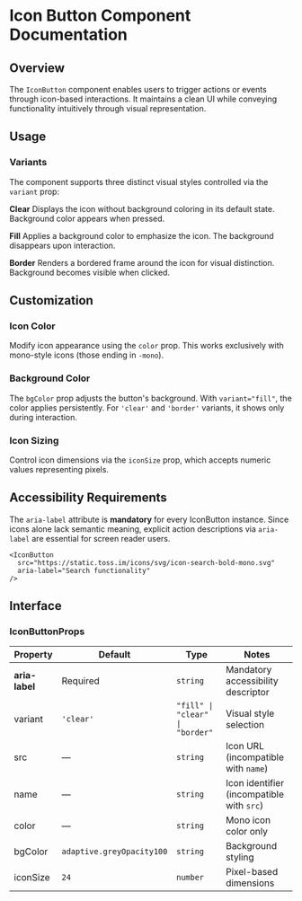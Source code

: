 # Icon Button Component Documentation

## Overview

The `IconButton` component enables users to trigger actions or events through icon-based interactions. It maintains a clean UI while conveying functionality intuitively through visual representation.

## Usage

### Variants

The component supports three distinct visual styles controlled via the `variant` prop:

**Clear**
Displays the icon without background coloring in its default state. Background color appears when pressed.

**Fill**
Applies a background color to emphasize the icon. The background disappears upon interaction.

**Border**
Renders a bordered frame around the icon for visual distinction. Background becomes visible when clicked.

## Customization

### Icon Color
Modify icon appearance using the `color` prop. This works exclusively with mono-style icons (those ending in `-mono`).

### Background Color
The `bgColor` prop adjusts the button's background. With `variant="fill"`, the color applies persistently. For `'clear'` and `'border'` variants, it shows only during interaction.

### Icon Sizing
Control icon dimensions via the `iconSize` prop, which accepts numeric values representing pixels.

## Accessibility Requirements

The `aria-label` attribute is **mandatory** for every IconButton instance. Since icons alone lack semantic meaning, explicit action descriptions via `aria-label` are essential for screen reader users.

```
<IconButton
  src="https://static.toss.im/icons/svg/icon-search-bold-mono.svg"
  aria-label="Search functionality"
/>
```

## Interface

### IconButtonProps

| Property | Default | Type | Notes |
|----------|---------|------|-------|
| **aria-label** | Required | `string` | Mandatory accessibility descriptor |
| variant | `'clear'` | `"fill" \| "clear" \| "border"` | Visual style selection |
| src | — | `string` | Icon URL (incompatible with `name`) |
| name | — | `string` | Icon identifier (incompatible with `src`) |
| color | — | `string` | Mono icon color only |
| bgColor | `adaptive.greyOpacity100` | `string` | Background styling |
| iconSize | `24` | `number` | Pixel-based dimensions |
